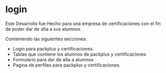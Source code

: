 # login

Este Desarrollo fue Hecho para una empresa de certificaciones con el fin de poder dar de alta a sus alumnos.

Conteniendo las siguientes secciones:

 - Login para packplus y certificaciones.
 - Tablas que contiene los alumnos de packplus y certificaciones
 - Formulario para dar de alta a alumnos
 - Pagina de perfiles para packplus y certificaciones.
